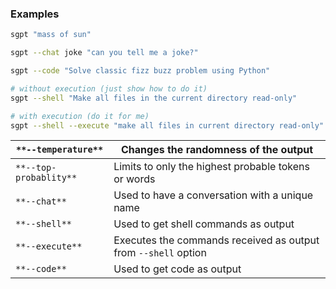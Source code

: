 ### Examples

```bash
sgpt "mass of sun"

sgpt --chat joke "can you tell me a joke?"

sgpt --code "Solve classic fizz buzz problem using Python"

# without execution (just show how to do it)
sgpt --shell "Make all files in the current directory read-only"

# with execution (do it for me)
sgpt --shell --execute "make all files in current directory read-only"
```

| `**--temperature**`    | Changes the randomness of the output                         |
| ---------------------- | ------------------------------------------------------------ |
| `**--top-probablity**` | Limits to only the highest probable tokens or words          |
| `**--chat**`           | Used to have a conversation with a unique name               |
| `**--shell**`          | Used to get shell commands as output                         |
| `**--execute**`        | Executes the commands received as output from `--shell` option |
| `**--code**`           | Used to get code as output                                   |
